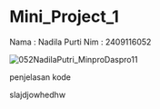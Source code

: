 # Mini_Project_1
Nama : Nadila Purti
Nim : 2409116052

![052NadilaPutri_MinproDaspro11](https://github.com/user-attachments/assets/a3b22c79-eaec-4422-80f5-a82968810054)


penjelasan kode

slajdjowhedhw
